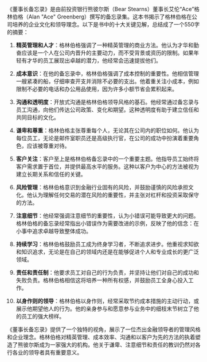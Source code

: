 《董事长备忘录》是由前投资银行熊彼尔斯（Bear Stearns）董事长艾伦“Ace”格林伯格（Alan "Ace" Greenberg）撰写的备忘录集。这本书揭示了格林伯格在公司培养的企业文化和领导理念。以下是书中的十大关键见解，总结成了一个550字的摘要：

1. **精英管理和人才**：格林伯格强调了一种精英管理的商业方法。他认为才华和勤奋应该是一个人在公司内晋升的主要动力，而不受背景或资历的限制。如果年轻有才华的员工展现出卓越的潜力，他经常会迅速提拔他们。

2. **成本意识**：在他的备忘录中，格林伯格强调了成本控制的重要性。他相信管理一艘紧凑的船，仔细审查开支并消除不必要的支出。他着重关注小成本，例如限制不必要的电话和办公用品使用，因为许多小额节省会累积起来。

3. **沟通和透明度**：开放式沟通是格林伯格领导风格的基石。他经常通过备忘录与员工沟通，向他们传达公司政策、变化和期望。这种透明度有助于建立信任和共同目标的文化。

4. **谦卑和尊重**：格林伯格主张尊重每个人，无论其在公司内的职位如何。他认为每位员工，无论是邮件室职员还是高级执行官，在公司的成功中扮演着重要角色，应该被尊重对待。

5. **客户关注**：客户至上是格林伯格备忘录中的一个重要主题。他指导员工始终将客户需求置于首位，并提供最高水平的服务。这种以客户为中心的方法被视为建立长期关系和信任的关键。

6. **风险管理**：格林伯格意识到金融行业固有的风险，并鼓励谨慎的风险承担文化。他认为理解任何交易的潜在风险的重要性，并主张对杠杆和投资采取保守的方法。

7. **注意细节**：他经常强调注意细节的重要性，认为小错误可能导致更大的问题。格林伯格的备忘录经常指出小错误作为需要改进的示例，反映了他的信念：在小事中追求卓越导致整体成功。

8. **持续学习**：格林伯格鼓励员工成为终身学习者，不断追求进步。他重视求知欲和知识追求，无论是在自己的领域内还是在能够促进个人和专业成长的更广泛领域。

9. **责任和责任制**：他要求员工对自己的行为负责，并坚持让他们对自己的成功和失败负责。格林伯格相信这将培养一种所有权感，并鼓励员工全身心投入工作。

10. **以身作则的领导**：格林伯格以身作则，经常采取节约成本措施的主动行动，或展示他期望他人的行为。他的亲身参与和愿意参与业务中的细枝末节树立了他的员工的强大榜样。

《董事长备忘录》提供了一个独特的视角，展示了一位杰出金融领导者的管理风格和企业理念。格林伯格对精英管理、成本效率、沟通和以客户为先的方法的执着塑造了熊彼尔斯成为一家强大的机构。他关于谦卑、注意细节和责任的教训仍然对各行各业的领导者具有重要意义。